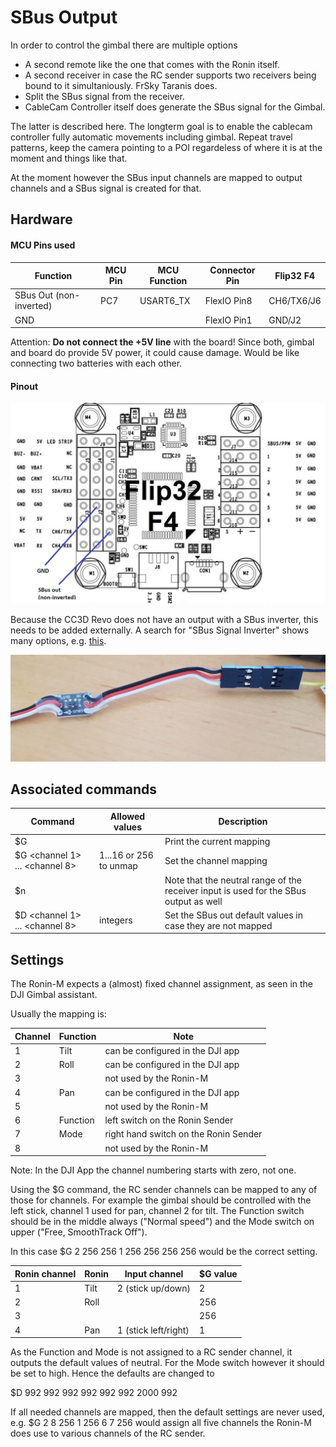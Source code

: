# SBus Output

In order to control the gimbal there are multiple options

- A second remote like the one that comes with the Ronin itself.
- A second receiver in case the RC sender supports two receivers being bound to it simultaniously. FrSky Taranis does.
- Split the SBus signal from the receiver.
- CableCam Controller itself does generate the SBus signal for the Gimbal.

The latter is described here. The longterm goal is to enable the cablecam controller fully automatic movements including gimbal. Repeat travel patterns, keep the camera pointing to a POI regardeless of where it is at the moment and things like that.

At the moment however the SBus input channels are mapped to output channels and a SBus signal is created for that.

## Hardware

#### MCU Pins used

| Function                | MCU Pin | MCU Function | Connector Pin | Flip32 F4  |
| ----------------------- | ------- | ------------ | ------------- | ---------- |
| SBus Out (non-inverted) | PC7     | USART6_TX    | FlexIO Pin8   | CH6/TX6/J6 |
| GND                     |         |              | FlexIO Pin1   | GND/J2     |

Attention: **Do not connect the +5V line** with the board! Since both, gimbal and board do provide 5V power, it could cause damage. Would be like connecting two batteries with each other.

#### Pinout

![UART Pins](_images/Flip32_F4_Pins_SBus_Out.jpg)



Because the CC3D Revo does not have an output with a SBus inverter, this needs to be added externally. A search for "SBus Signal Inverter" shows many options, e.g. [this](http://flyingfolk.com/S-BUS-Receiver-Signal-Inverter-Converter-NAZE32-Flip32-SP3-Racing-Flight-Controller).

![UART Pins](_images/Flip32_F4_Pins_SBus_Out_SBus_Inverter.jpg)

## Associated commands

| Command                             | Allowed values         | Description                                                  |
| ----------------------------------- | ---------------------- | ------------------------------------------------------------ |
| \$G                                 |                        | Print the current mapping                                    |
| \$G \<channel 1\> ... \<channel 8\> | 1...16 or 256 to unmap | Set the channel mapping                                      |
| \$n                                 |                        | Note that the neutral range of the receiver input is used for the SBus output as well |
| \$D \<channel 1\> ... \<channel 8\> | integers               | Set the SBus out default values in case they are not mapped  |



## Settings

The Ronin-M expects a (almost) fixed channel assignment, as seen in the DJI Gimbal assistant.

Usually the mapping is:

| Channel | Function | Note                                  |
| ------- | -------- | ------------------------------------- |
| 1       | Tilt     | can be configured in the DJI app      |
| 2       | Roll     | can be configured in the DJI app      |
| 3       |          | not used by the Ronin-M               |
| 4       | Pan      | can be configured in the DJI app      |
| 5       |          | not used by the Ronin-M               |
| 6       | Function | left switch on the Ronin Sender       |
| 7       | Mode     | right hand switch on the Ronin Sender |
| 8       |          | not used by the Ronin-M               |

Note: In the DJI App the channel numbering starts with zero, not one.

Using the \$G command, the RC sender channels can be mapped to any of those for channels. For example the gimbal should be controlled with the left stick, channel 1 used for pan, channel 2 for tilt. The Function switch should be in the middle always ("Normal speed") and the Mode switch on upper ("Free, SmoothTrack Off").

In this case \$G 2 256 256 1 256 256 256 256 would be the correct setting.

| Ronin channel | Ronin | Input channel        | $G value |
| ------------- | ----- | -------------------- | -------- |
| 1             | Tilt  | 2 (stick up/down)    | 2        |
| 2             | Roll  |                      | 256      |
| 3             |       |                      | 256      |
| 4             | Pan   | 1 (stick left/right) | 1        |

As the Function and Mode is not assigned to a RC sender channel, it outputs the default values of neutral. For the Mode switch however it should be set to high. Hence the defaults are changed to

\$D 992 992 992 992 992 992 2000 992

If all needed channels are mapped, then the default settings are never used, e.g. \$G 2 8 256 1 256 6 7 256 would assign all five channels the Ronin-M does use to various channels of the RC sender.
